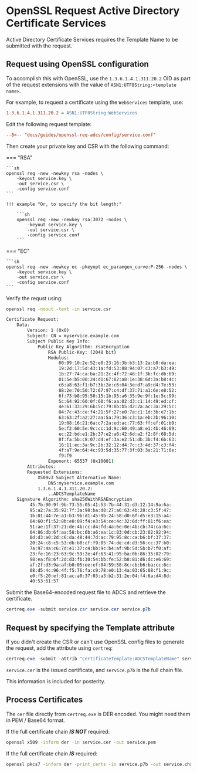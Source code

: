# OpenSSL Request Active Directory Certificate Services

Active Directory Certificate Services requires the Template Name to be submitted
with the request.

## Request using OpenSSL configuration

To accomplish this with OpenSSL, use the `1.3.6.1.4.1.311.20.2` OID as part of
the request extensions with the value of `ASN1:UTF8String:<template name>`.

For example, to request a certificate using the `WebServices` template, use:

```ini
1.3.6.1.4.1.311.20.2 = ASN1:UTF8String:WebServices
```

Edit the following request template:

```ini title="service.conf"
--8<-- "docs/guides/openssl-req-adcs/config/service.conf"
```

Then create your private key and CSR with the following command:

<!-- markdownlint-disable MD046 -->

=== "RSA"

    ```sh
    openssl req -new -newkey rsa -nodes \
        -keyout service.key \
        -out service.csr \
        -config service.conf
    ```

    !!! example "Or, to specify the bit length:"

        ```sh
        openssl req -new -newkey rsa:3072 -nodes \
            -keyout service.key \
            -out service.csr \
            -config service.conf
        ```

=== "EC"

    ```sh
    openssl req -new -newkey ec -pkeyopt ec_paramgen_curve:P-256 -nodes \
        -keyout service.key \
        -out service.csr \
        -config service.conf
    ```

<!-- markdownlint-enable MD046 -->

Verify the requst using:

```sh
openssl req -noout -text -in service.csr
```

```sh
Certificate Request:
    Data:
        Version: 1 (0x0)
        Subject: CN = myservice.example.com
        Subject Public Key Info:
            Public Key Algorithm: rsaEncryption
                RSA Public-Key: (2048 bit)
                Modulus:
                    00:99:10:2e:52:e8:23:16:3b:b3:13:2a:b8:da:ea:
                    19:2d:17:5d:43:1a:fd:53:88:94:07:c3:a7:b3:49:
                    1b:27:74:ca:ba:21:2c:4f:72:46:1f:3b:fc:db:69:
                    01:5e:b5:00:24:d1:67:82:a8:1e:38:6d:3a:b8:4c:
                    c6:a8:63:f1:b7:3b:2e:c6:04:3e:d7:a9:d4:7e:53:
                    88:2e:70:50:72:67:97:c4:df:37:71:a1:6e:e8:52:
                    6f:73:b8:95:50:15:1b:95:a6:35:9e:9f:1e:5c:99:
                    5c:64:92:60:0f:60:f6:aa:02:d3:c1:14:49:ed:cf:
                    4e:61:33:29:6b:5c:79:8b:b5:d2:2a:ac:3a:29:5c:
                    84:7c:43:ce:f4:21:5f:27:e0:7a:c1:1d:3b:e7:1b:
                    63:63:2f:a2:27:aa:5a:79:36:c3:1a:eb:3b:96:10:
                    19:08:16:21:6a:c7:2a:ed:ac:77:63:ff:ef:01:b0:
                    5e:f2:60:5e:9c:cc:1d:9c:60:49:a8:e1:4b:46:69:
                    ec:22:bd:e1:2b:37:e2:a6:42:6d:a2:f2:8f:68:5d:
                    8f:fa:5b:c8:07:d4:ef:3a:e2:51:db:3b:f4:6b:63:
                    16:11:ec:3a:9c:2b:32:12:d4:7c:c3:4d:37:c3:f4:
                    4f:a7:9e:64:4c:93:5d:35:77:3f:03:3a:21:71:0e:
                    f9:f9
                Exponent: 65537 (0x10001)
        Attributes:
        Requested Extensions:
            X509v3 Subject Alternative Name:
                DNS:myservice.example.com
            1.3.6.1.4.1.311.20.2:
                ..ADCSTemplateName
    Signature Algorithm: sha256WithRSAEncryption
         45:7b:90:9f:9b:73:55:05:41:53:7b:44:31:d3:12:14:9a:6a:
         95:a2:7a:35:92:7f:3a:98:ba:d8:27:a6:63:4b:28:c3:5f:47:
         1b:01:44:7e:a1:b3:9b:d1:45:9b:24:58:d0:6f:d5:e3:15:a4:
         04:60:f1:52:8b:e8:09:f4:e3:54:ce:4c:32:6d:ff:81:f6:ea:
         51:ae:1f:37:21:de:4b:cc:d4:fd:4a:6e:0e:4b:cb:74:ca:6c:
         04:86:db:6f:aa:58:bc:6b:a6:ea:1c:83:0d:cb:23:02:92:94:
         8d:d3:a0:2d:c6:da:48:44:7d:ac:79:95:8c:ca:b6:bf:37:37:
         20:24:c8:c5:53:db:b8:cf:f9:85:74:de:cd:d3:56:cc:37:b0:
         7a:97:4a:c6:7d:e1:37:c4:bb:9c:b4:af:9b:5d:5b:b7:f0:af:
         23:fe:16:23:63:9c:59:2e:4f:63:41:95:ba:0b:86:35:02:79:
         98:ea:f8:6f:2d:d3:fb:30:54:bb:fe:52:b8:81:d6:dc:e6:69:
         af:2f:d3:9a:af:b0:05:ee:ef:04:59:58:8c:cb:b6:ba:cc:6c:
         08:d5:4c:96:4f:f5:76:fa:c9:78:e0:13:4a:03:65:08:f1:9c:
         e0:f5:20:ef:81:ac:a0:37:03:a3:b2:31:2e:04:f4:6a:d4:8d:
         40:53:61:57
```

Submit the Base64-encoded request file to ADCS and retrieve the certificate.

```powershell
certreq.exe -submit service.csr service.cer service.p7b
```

## Request by specifying the Template attribute

If you didn't create the CSR or can't use OpenSSL config files to generate the
request, add the attribute using `certreq`:

```powershell
certreq.exe -submit -attrib "CertificateTemplate:ADCSTemplateName" service.csr service.cer service.p7b
```

`service.cer` is the issued certificate, and `service.p7b` is the full chain file.

This information is included for posterity.

## Process Certificates

The `cer` file directly from `certreq.exe` is DER encoded. You might need them
in PEM / Base64 format.

If the full certificate chain ***IS NOT*** required:

```sh
openssl x509 -inform der -in service.cer -out service.pem
```

If the full certificate chain ***IS*** required:

```sh
openssl pkcs7 -inform der -print_certs -in service.p7b -out service.chain.pem
```

